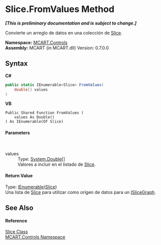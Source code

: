 # Slice.FromValues Method 
 _**\[This is preliminary documentation and is subject to change.\]**_

Convierte un arreglo de datos en una colección de <a href="3e9e5a54-7858-7ced-36fe-222892674015">Slice</a>.

**Namespace:**&nbsp;<a href="1c9d7a8e-81d4-838a-f87d-7379b253b6ce">MCART.Controls</a><br />**Assembly:**&nbsp;MCART (in MCART.dll) Version: 0.7.0.0

## Syntax

**C#**<br />
``` C#
public static IEnumerable<Slice> FromValues(
	double[] values
)
```

**VB**<br />
``` VB
Public Shared Function FromValues ( 
	values As Double()
) As IEnumerable(Of Slice)
```


#### Parameters
&nbsp;<dl><dt>values</dt><dd>Type: <a href="http://msdn2.microsoft.com/es-es/library/643eft0t" target="_blank">System.Double</a>[]<br />Valores a incluir en el listado de <a href="3e9e5a54-7858-7ced-36fe-222892674015">Slice</a>.</dd></dl>

#### Return Value
Type: <a href="http://msdn2.microsoft.com/es-es/library/9eekhta0" target="_blank">IEnumerable</a>(<a href="3e9e5a54-7858-7ced-36fe-222892674015">Slice</a>)<br />Una lista de <a href="3e9e5a54-7858-7ced-36fe-222892674015">Slice</a> para utilizar como orígen de datos para un <a href="1de9a863-a257-9f6b-d833-1fa7d5fae46d">ISliceGraph</a>.

## See Also


#### Reference
<a href="3e9e5a54-7858-7ced-36fe-222892674015">Slice Class</a><br /><a href="1c9d7a8e-81d4-838a-f87d-7379b253b6ce">MCART.Controls Namespace</a><br />